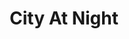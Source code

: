 ---
pid: ch905
title: City At Night
location_transcription: Cieling, falling down (w audience)
coordinates: "[-75.1632195257, 39.952385300897]"
zipcode: '19104'
gen_neighborhood: West Philadelphia
neighborhood: University City,Belmont,Parkside,Powelton Village
outside_phl: 
age: '21'
age_range: 20-29
instagram: 
image_file_name: ch_905.jpg
proposal_transcription: Textured mural
topic: Animals,Unknown
topic_summary: 0, 0, 0
type: 2D,Mural
keywords_other: 
credit: Gabriel Hommann
image_labels: 
twitter: 
facebook: 
permalink: "/monuments/ch905/"
layout: item-page
---